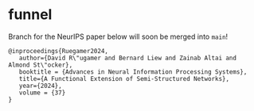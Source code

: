 # funnel
Branch for the NeurIPS paper below will soon be merged into `main`!

    @inproceedings{Ruegamer2024,
       author={David R\"ugamer and Bernard Liew and Zainab Altai and Almond St\"ocker},
       booktitle = {Advances in Neural Information Processing Systems},
       title={A Functional Extension of Semi-Structured Networks}, 
       year={2024},
       volume = {37}
    }
